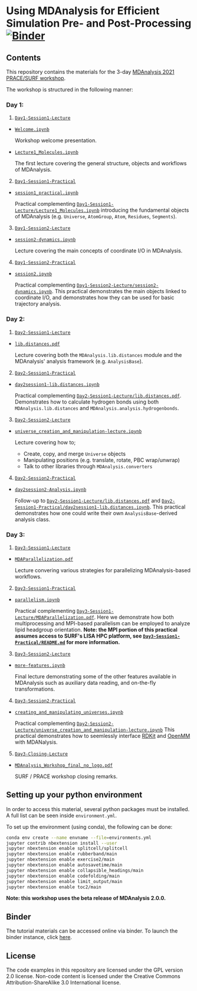 # Using MDAnalysis for Efficient Simulation Pre- and Post-Processing [![Binder](https://mybinder.org/badge_logo.svg)](https://mybinder.org/v2/gh/MDAnalysis/WorkshopPrace2021/HEAD)

## Contents

This repository contains the materials for the 3-day [MDAnalysis 2021 PRACE/SURF
workshop](https://www.mdanalysis.org/2021/04/09/prace-workshop/).


The workshop is structured in the following manner:

### Day 1:

1. [`Day1-Session1-Lecture`](Day1-Session1-Lecture)
  * [`Welcome.ipynb`](Day1-Session1-Lecture/Welcome.ipynb)

    Workshop welcome presentation.

  * [`Lecture1_Molecules.ipynb`](Day1-Session1-Lecture/Lecture1_Molecules.ipynb)

    The first lecture covering the general structure, objects and workflows
    of MDAnalysis.


2. [`Day1-Session1-Practical`](Day1-Session1-Practical)
  * [`session1_practical.ipynb`](Day1-Session1-Practical/session1_practical.ipynb)

    Practical complementing [`Day1-Session1-Lecture/Lecture1_Molecules.ipynb`](Day1-Session1-Lecture/Lecture1_Molecules.ipynb)
    introducing the fundamental objects of MDAnalysis (e.g. `Universe`,
    `AtomGroup`, `Atom`, `Residues`, `Segments`).


3. [`Day1-Session2-Lecture`](Day1-Session2-Lecture)
  * [`session2-dynamics.ipynb`](Day1-Session2-Lecture/session2-dynamics.ipynb)

    Lecture covering the main concepts of coordinate I/O in MDAnalysis.


4. [`Day1-Session2-Practical`](Day1-Session2-Practical)
  * [`session2.ipynb`](Day1-Session2-Practical/session2.ipynb)

    Practical complementing [`Day1-Session2-Lecture/session2-dynamics.ipynb`](Day1-Session2-Lecture/session2-dynamics.ipynb).
    This practical demonstrates the main objects linked to coordinate I/O,
    and demonstrates how they can be used for basic trajectory analysis.


### Day 2:

1. [`Day2-Session1-Lecture`](Day2-Session1-Lecture)
  * [`lib.distances.pdf`](Day2-Session1-Lecture/lib.distances.pdf)

    Lecture covering both the `MDAnalysis.lib.distances` module and the
    MDAnalysis' analysis framework (e.g. `AnalysisBase`).


2. [`Day2-Session1-Practical`](Day2-Session1-Practical)
  * [`day2session1-lib.distances.ipynb`](Day2-Session1-Practical/day2session1-lib.distances.ipynb)

    Practical complementing [`Day2-Session1-Lecture/lib.distances.pdf`](Day2-Session1-Lecture/lib.distances.pdf).
    Demonstrates how to calculate hydrogen bonds using both
    `MDAnalysis.lib.distances` and `MDAnalysis.analysis.hydrogenbonds`.


3. [`Day2-Session2-Lecture`](Day2-Session2-Lecture)
  * [`universe_creation_and_manipulation-lecture.ipynb`](Day2-Session2-Lecture/universe_creation_and_manipulation-lecture.ipynb)

    Lecture covering how to;
      * Create, copy, and merge `Universe` objects
      * Manipulating positions (e.g. translate, rotate, PBC wrap/unwrap)
      * Talk to other libraries through `MDAnalysis.converters`


4. [`Day2-Session2-Practical`](Day2-Session2-Practical)
  * [`day2session2-Analysis.ipynb`](Day2-Session2-Practical/day2session2-Analysis.ipynb)

    Follow-up to [`Day2-Session1-Lecture/lib.distances.pdf`](Day2-Session1-Lecture/lib.distances.pdf) and
    [`Day2-Session1-Practical/day2session1-lib.distances.ipynb`](Day2-Session1-Practical/day2session1-lib.distances.ipynb). This practical
    demonstrates how one could write their own `AnalysisBase`-derived analysis
    class.


### Day 3:

1. [`Day3-Session1-Lecture`](Day3-Session1-Lecture)
  * [`MDAParallelization.pdf`](Day3-Session1-Lecture/MDAParallelization.pdf)

    Lecture convering various strategies for parallelizing MDAnalysis-based
    workflows.


2. [`Day3-Session1-Practical`](Day3-Session1-Practical)
  * [`parallelism.ipynb`](Day3-Session1-Practical/parallelism.ipynb)

    Practical complementing [`Day3-Session1-Lecture/MDAParallelization.pdf`](Day3-Session1-Lecture/MDAParallelization.pdf).
    Here we demonstrate how both multiprocessing and MPI-based parallelism
    can be employed to analyze lipid headgroup orientation.
    **Note: the MPI portion of this practical assumes access to SURF's LISA HPC platform, see [`Day3-Session1-Practical/README.md`](Day3-Session1-Practical/README.md) for more information.**


3. [`Day3-Session2-Lecture`](Day3-Session2-Lecture)
  * [`more-features.ipynb`](Day3-Session2-Lecture/more-features.ipynb)

    Final lecture demonstrating some of the other features available in
    MDAnalysis such as auxiliary data reading, and on-the-fly transformations.


4. [`Day3-Session2-Practical`](Day3-Session2-Practical)
  * [`creating_and_manipulating_universes.ipynb`](Day3-Session2-Practical/creating_and_manipulating_universes.ipynb)

    Practical complementing [`Day2-Session2-Lecture/universe_creation_and_manipulation-lecture.ipynb`](Day2-Session2-Lecture/universe_creation_and_manipulation-lecture.ipynb)
    This practical demonstrates how to seemlessly interface [RDKit](https://github.com/rdkit/rdkit)
    and [OpenMM](https://github.com/openmm/openmm) with MDANalysis.


5. [`Day3-Closing-Lecture`](Day3-Closing-Lecture)
  * [`MDAnalysis_Workshop_final_no_logo.pdf`](Day3-Closing-Lecture/MDAnalysis_Workshop_final_no_logo.pdf)

    SURF / PRACE workshop closing remarks.



## Setting up your python environment

In order to access this material, several python packages must be installed. A full
list can be seen inside `environment.yml`.

To set up the environment (using conda), the following can be done:

```bash
conda env create --name envname --file=environments.yml
jupyter contrib nbextension install --user
jupyter nbextension enable splitcell/splitcell
jupyter nbextension enable rubberband/main
jupyter nbextension enable exercise2/main
jupyter nbextension enable autosavetime/main
jupyter nbextension enable collapsible_headings/main
jupyter nbextension enable codefolding/main
jupyter nbextension enable limit_output/main
jupyter nbextension enable toc2/main
```

**Note: this workshop uses the beta release of MDAnalysis 2.0.0.**


## Binder

The tutorial materials can be accessed online via binder.
To launch the binder instance, click [here](https://mybinder.org/v2/gh/MDAnalysis/WorkshopPrace2021/HEAD).


## License

The code examples in this repository are licensed under the GPL version 2.0 license. Non-code content is licensed under the Creative Commons Attribution-ShareAlike 3.0 International license.
